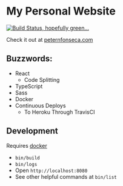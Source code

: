 # My Personal Website

[![Build Status, hopefully green...](https://circleci.com/gh/fonsecapeter/personal_website.svg?style=svg)](https://app.circleci.com/pipelines/github/fonsecapeter/personal_website)


Check it out at [peternfonseca.com](http://www.peternfonseca.com)

## Buzzwords:

- React
  - Code Splitting
- TypeScript
- Sass
- Docker
- Continuous Deploys
  - To Heroku Through TravisCI

## Development

Requires [docker](https://www.docker.com/community-edition)

- `bin/build`
- `bin/logs`
- Open `http://localhost:8080`
- See other helpful commands at `bin/list`
